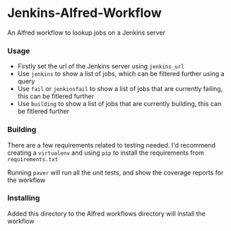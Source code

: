Jenkins-Alfred-Workflow
=======================

An Alfred workflow to lookup jobs on a Jenkins server


### Usage
- Firstly set the url of the Jenkins server using `jenkins_url`
- Use `jenkins` to show a list of jobs, which can be filtered further using a query
- Use `fail` or `jenkinsfail` to show a list of jobs that are currently failing, this can be fitlered further
- Use `building` to show a list of jobs that are currently building, this can be fitlered further


### Building
There are a few requirements related to testing needed. I'd recommend creating a `virtualenv` and using `pip` to install the requirements from `requirements.txt`

Running `paver` will run all the unit tests, and show the coverage reports for the workflow


### Installing
Added this directory to the Alfred workflows directory will install the workflow
